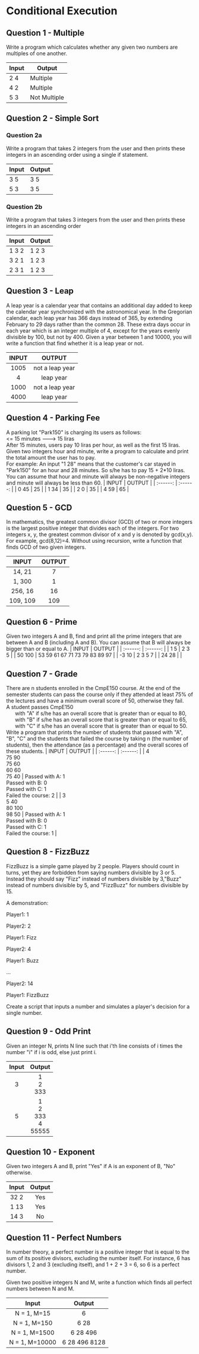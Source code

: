 # Conditional Execution

## Question 1 - Multiple
Write a program which calculates whether any given two numbers are multiples of one another.

| Input | Output       |
| ----- | ------------ |
| 2 4   | Multiple     |
| 4 2   | Multiple     |
| 5 3   | Not Multiple |

## Question 2 - Simple Sort

### Question 2a

Write a program that takes 2 integers from the user and then prints these integers in an ascending order using a single if statement.

| Input | Output |
| ----- | ------ |
| 3 5   | 3 5    |
| 5 3   | 3 5    |

### Question 2b

Write a program that takes 3 integers from the user and then prints these integers in an ascending order

| Input | Output |
| ----- | ------ |
| 1 3 2 | 1 2 3  |
| 3 2 1 | 1 2 3  |
| 2 3 1 | 1 2 3  |

## Question 3 - Leap
A leap year is a calendar year that contains an additional day added to keep the calendar year synchronized with the astronomical year. In the Gregorian calendar, each leap year has 366 days instead of 365, by extending February to 29 days rather than the common 28.
These extra days occur in each year which is an integer multiple of 4, except for the years evenly divisible by 100, but not by 400. Given a year between 1 and 10000, you will write a function that find whether it is a leap year or not.
  
  |  INPUT | OUTPUT |
| :------: | :------: |
| 1005 | not a leap year |
| 4 | leap year |
| 1000 | not a leap year |
| 4000 | leap year |

## Question 4 - Parking Fee
A parking lot "Park150" is charging its users as follows:  
  <= 15 minutes ---> 15 liras  
  After 15 minutes, users pay 10 liras per hour, as well as the first 15 liras.  
Given two integers hour and minute, write a program to calculate and print the total amount the user has to pay.  
For example: An input "1 28" means that the customer's car stayed in "Park150" for an hour and 28 minutes. So s/he has to pay 15 + 2\*10 liras.
You can assume that hour and minute will always be non-negative integers and minute will always be less than 60.
  |  INPUT | OUTPUT |
| :------: | :------: |
| 0 45 | 25 |
| 1 34 | 35 |
| 2 0 | 35 |
| 4 59 | 65 |

## Question 5 - GCD
In mathematics, the greatest common divisor (GCD) of two or more integers is the largest positive integer that divides each of the integers. For two integers x, y, the greatest common divisor of x and y is denoted by gcd(x,y).
For example, gcd(8,12)=4. Without using recursion, write a function that finds GCD of two given integers.

  |  INPUT | OUTPUT |
| :------: | :------: |
| 14, 21 | 7 |
| 1, 300 | 1 |
| 256, 16 | 16 |
| 109, 109 | 109 |

## Question 6 - Prime
Given two integers A and B, find and print all the prime integers that are between A and B (including A and B). You can assume that B will always be bigger than or equal to A.
  |  INPUT | OUTPUT |
| :------: | :------: |
| 1 5 | 2 3 5 |
| 50 100 | 53 59 61 67 71 73 79 83 89 97 |
| -3 10 | 2 3 5 7 |
| 24 28 |   |

## Question 7 - Grade
There are n students enrolled in the CmpE150 course. At the end of the semester students can pass the course only if they attended at least 75% of the lectures and have a minimum overall score of 50, otherwise they fail.  
A student passes CmpE150  
&nbsp;&nbsp;&nbsp;&nbsp;&nbsp;&nbsp;with "A" if s/he has an overall score that is greater than or equal to 80,  
&nbsp;&nbsp;&nbsp;&nbsp;&nbsp;&nbsp;with "B" if s/he has an overall score that is greater than or equal to 65,  
&nbsp;&nbsp;&nbsp;&nbsp;&nbsp;&nbsp;with "C" if s/he has an overall score that is greater than or equal to 50.  
Write a program that prints the number of students that passed with "A", "B", "C" and the students that failed the course by taking n (the number of students), then the attendance (as a percentage) and the overall scores of these students.
  |  INPUT | OUTPUT |
| :------: | :------: |
| 4 <br />75 90 <br />75 60 <br />60 60 <br />75 40 | Passed with A: 1 <br />Passed with B: 0 <br />Passed with C: 1 <br />Failed the course: 2 |
| 3<br />5 40<br />80 100<br />98 50 | Passed with A: 1<br />Passed with B: 0<br />Passed with C: 1<br />Failed the course: 1 |

## Question 8 - FizzBuzz
FizzBuzz is a simple game played by 2 people. Players should count in turns, yet they are forbidden from saying numbers divisible by 3 or 5. Instead they should say "Fizz" instead of numbers divisible by 3,"Buzz" instead of numbers divisible by 5, and "FizzBuzz" for numbers divisible by 15.

A demonstration:

Player1: 1

Player2: 2

Player1: Fizz

Player2: 4

Player1: Buzz

...

Player2: 14

Player1: FizzBuzz

Create a script that inputs a number and simulates a player's decision for a single number.

## Question 9 - Odd Print
Given an integer N, prints N line such that i'th line consists of i times the number "i" if i is odd, else just print i.

|  Input| Output|
| :------: | :------: |
| 3 | 1<br />2<br />333|
| 5 | 1<br />2<br />333<br />4<br />55555|

## Question 10 - Exponent
Given two integers A and B, print "Yes" if A is an exponent of B, "No" otherwise.

|  Input| Output|
| :------: | :------: |
| 32 2 | Yes|
| 1 13 | Yes|
| 14 3 | No|

## Question 11 - Perfect Numbers

In number theory, a perfect number is a positive integer that is equal to the sum of its positive divisors, excluding the number itself. For instance, 6 has divisors 1, 2 and 3 (excluding itself), and 1 + 2 + 3 = 6, so 6 is a perfect number.

Given two positive integers N and M, write a function which finds all perfect numbers between N and M.

|  Input| Output|
| :------: | :------: |
| N = 1, M=15|6 |
| N = 1, M=150|6 28 |
| N = 1, M=1500|6 28 496 |
| N = 1, M=10000|6 28 496 8128 |

